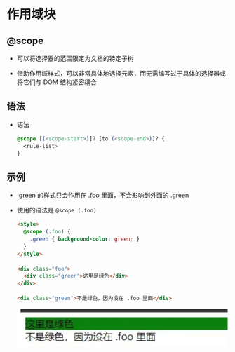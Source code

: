 # 作用域块

## @scope

+ 可以将选择器的范围限定为文档的特定子树

+ 借助作用域样式，可以非常具体地选择元素，而无需编写过于具体的选择器或将它们与 DOM 结构紧密耦合

## 语法

+ 语法

  ```css
  @scope [(<scope-start>)]? [to (<scope-end>)]? {
    <rule-list>
  }
  ```

## 示例

+ .green 的样式只会作用在 .foo 里面，不会影响到外面的 .green
+ 使用的语法是 `@scope (.foo)`

  ```html
  <style>
    @scope (.foo) {
      .green { background-color: green; }
    }
  </style>

  <div class="foo">
    <div class="green">这里是绿色</div>
  </div>

  <div class="green">不是绿色，因为没在 .foo 里面</div>
  ```

  ![作用域块](images/作用域块.png)
